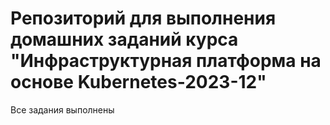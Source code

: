# Репозиторий для выполнения домашних заданий курса "Инфраструктурная платформа на основе Kubernetes-2023-12" 

Все задания выполнены
